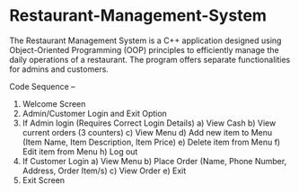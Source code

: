 # Restaurant-Management-System

The Restaurant Management System is a C++ application designed using Object-Oriented Programming (OOP) principles to efficiently manage the daily operations of a restaurant. The program offers separate functionalities for admins and customers. 

Code Sequence –
1)	Welcome Screen
2)	Admin/Customer Login and Exit Option
3)	If Admin login (Requires Correct Login Details)
    a)	View Cash
    b)	View current orders (3 counters)
    c)	View Menu
    d)	Add new item to Menu (Item Name, Item Description, Item Price)
    e)	Delete item from Menu
    f)	Edit item from Menu
    h)	Log out
4)	If Customer Login
    a)	View Menu
    b)	Place Order (Name, Phone Number, Address, Order Item/s)
    c)	View Order
    e)	Exit
5)	Exit Screen
